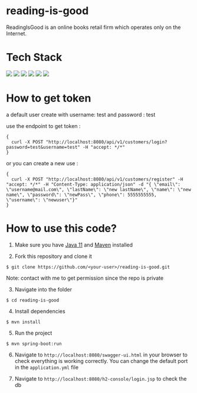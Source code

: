 # reading-is-good
ReadingIsGood is an online books retail firm which operates only on the Internet.

# Tech Stack

![](https://img.shields.io/badge/java_11-✓-blue.svg)
![](https://img.shields.io/badge/spring_boot-✓-blue.svg)
![](https://img.shields.io/badge/h2-✓-blue.svg)
![](https://img.shields.io/badge/hibernate-✓-blue.svg)
![](https://img.shields.io/badge/jwt-✓-blue.svg)
![](https://img.shields.io/badge/swagger_2-✓-blue.svg)

# How to get token

a default user create with username: test and password : test

use the endpoint to get token : 

```ecma script level 4
{
  curl -X POST "http://localhost:8080/api/v1/customers/login?password=test&username=test" -H "accept: */*"
}
```

or you can create a new use :

```ecma script level 4
{
  curl -X POST "http://localhost:8080/api/v1/customers/register" -H "accept: */*" -H "Content-Type: application/json" -d "{ \"email\": \"username@mail.com\", \"lastName\": \"new lastName\", \"name\": \"new name\", \"password\": \"newPass\", \"phone\": 5555555555, \"username\": \"newuser\"}"
}
```

# How to use this code?

1. Make sure you have [Java 11](https://www.java.com/download/) and [Maven](https://maven.apache.org) installed

2. Fork this repository and clone it

```
$ git clone https://github.com/<your-user>/reading-is-good.git
```
Note: contact with me to get permission since the repo is private

3. Navigate into the folder

```
$ cd reading-is-good
```

4. Install dependencies

```
$ mvn install
```

5. Run the project

```
$ mvn spring-boot:run
```

6. Navigate to `http://localhost:8080/swagger-ui.html` in your browser to check everything is working correctly. You can change the default port in the `application.yml` file

7. Navigate to `http://localhost:8080/h2-console/login.jsp` to check the db